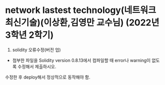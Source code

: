 # network lastest technology(네트워크 최신기술)(이상환,김영만 교수님) (2022년 3학년 2학기)

1. solidity 오류수정(버전 업)

- 첨부한 파일을 Solidity version 0.8.13에서 컴파일할 때 error나 warning이 없도록 수정해서 제출하시오.

수정한 후 deploy해서 정상적으로 동작해야 함. 
